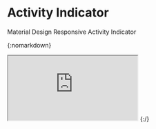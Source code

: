 # Activity Indicator
Material Design Responsive Activity Indicator

{:nomarkdown}
<iframe src='https://tejaswigowda.github.io/activityIndicator-material/embed.html'></iframe>
{:/}
